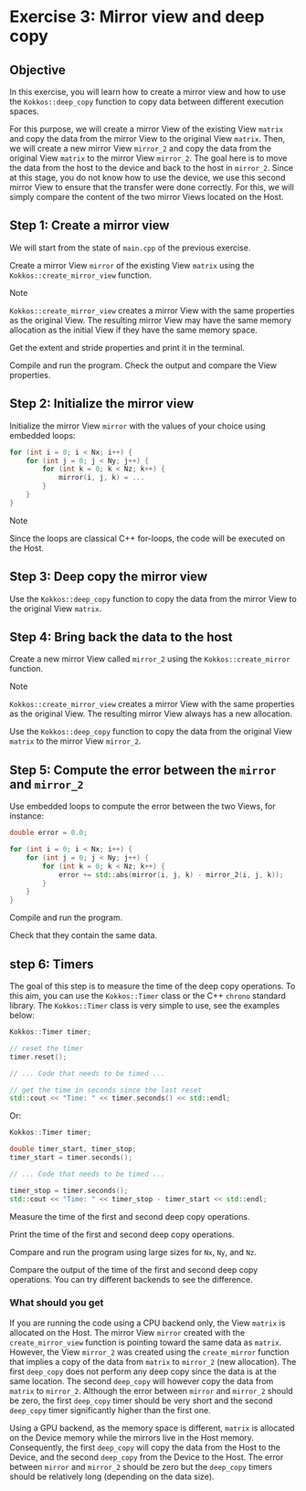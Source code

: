 # Exercise 3: Mirror view and deep copy

## Objective

In this exercise, you will learn how to create a mirror view and how to use the `Kokkos::deep_copy` function to copy data between different execution spaces.

For this purpose, we will create a mirror View of the existing View `matrix` and copy the data from the mirror View to the original View `matrix`.
Then, we will create a new mirror View `mirror_2` and copy the data from the original View `matrix` to the mirror View `mirror_2`.
The goal here is to move the data from the host to the device and back to the host in `mirror_2`.
Since at this stage, you do not know how to use the device, we use this second mirror View to ensure that the transfer were done correctly.
For this, we will simply compare the content of the two mirror Views located on the Host.

## Step 1: Create a mirror view

We will start from the state of `main.cpp` of the previous exercise.

Create a mirror View `mirror` of the existing View `matrix` using the `Kokkos::create_mirror_view` function.

> [!NOTE]
> `Kokkos::create_mirror_view` creates a mirror View with the same properties as the original View.
> The resulting mirror View may have the same memory allocation as the initial View if they have the same memory space.

Get the extent and stride properties and print it in the terminal.

Compile and run the program.
Check the output and compare the View properties.

## Step 2: Initialize the mirror view

Initialize the mirror View `mirror` with the values of your choice using embedded loops:

```cpp
for (int i = 0; i < Nx; i++) {
    for (int j = 0; j < Ny; j++) {
        for (int k = 0; k < Nz; k++) {
            mirror(i, j, k) = ...
        }
    }
}
```

> [!NOTE]
> Since the loops are classical C++ for-loops, the code will be executed on the Host.

## Step 3: Deep copy the mirror view

Use the `Kokkos::deep_copy` function to copy the data from the mirror View to the original View `matrix`.

## Step 4: Bring back the data to the host

Create a new mirror View called `mirror_2` using the `Kokkos::create_mirror` function.

> [!NOTE]
> `Kokkos::create_mirror_view` creates a mirror View with the same properties as the original View.
> The resulting mirror View always has a new allocation.

Use the `Kokkos::deep_copy` function to copy the data from the original View `matrix` to the mirror View `mirror_2`.

## Step 5: Compute the error between the `mirror` and `mirror_2`

Use embedded loops to compute the error between the two Views, for instance:

```cpp
double error = 0.0;

for (int i = 0; i < Nx; i++) {
    for (int j = 0; j < Ny; j++) {
        for (int k = 0; k < Nz; k++) {
            error += std::abs(mirror(i, j, k) - mirror_2(i, j, k));
        }
    }
}
```

Compile and run the program.

Check that they contain the same data.

## step 6: Timers

The goal of this step is to measure the time of the deep copy operations.
To this aim, you can use the `Kokkos::Timer` class or the C++ `chrono` standard library.
The `Kokkos::Timer` class is very simple to use, see the examples below:

```cpp
Kokkos::Timer timer;

// reset the timer
timer.reset();

// ... Code that needs to be timed ...

// get the time in seconds since the last reset
std::cout << "Time: " << timer.seconds() << std::endl;
```

Or:

```cpp
Kokkos::Timer timer;

double timer_start, timer_stop;
timer_start = timer.seconds();

// ... Code that needs to be timed ...

timer_stop = timer.seconds();
std::cout << "Time: " << timer_stop - timer_start << std::endl;
```

Measure the time of the first and second deep copy operations.

Print the time of the first and second deep copy operations.

Compare and run the program using large sizes for `Nx`, `Ny`, and `Nz`.

Compare the output of the time of the first and second deep copy operations. You can try different backends to see the difference.

### What should you get

If you are running the code using a CPU backend only, the View `matrix` is allocated on the Host.
The mirror View `mirror` created with the `create_mirror_view` function is pointing toward the same data as `matrix`.
However, the View `mirror_2` was created using the `create_mirror` function that implies a copy of the data from `matrix` to `mirror_2` (new allocation).
The  first `deep_copy` does not perform any deep copy since the data is at the same location.
The second `deep_copy` will however copy the data from `matrix` to `mirror_2`.
Although the error between `mirror` and `mirror_2` should be zero, the first `deep_copy` timer should be very short and the second `deep_copy` timer significantly higher than the first one.

Using a GPU backend, as the memory space is different, `matrix` is allocated on the Device memory while the mirrors live in the Host memory.
Consequently, the first `deep_copy` will copy the data from the Host to the Device, and the second `deep_copy` from the Device to the Host.
The error between `mirror` and `mirror_2` should be zero but the `deep_copy` timers should be relatively long (depending on the data size).
